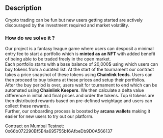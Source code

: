 ## Description

Crypto trading can be fun but new users getting started are actively discouraged by the investment required and market volatility.

### How do we solve it ?

Our project is a fantasy league game where users can desposit a minimal entry fee to start a portfolio which is **minted as an NFT** with added benefit of being able to be traded freely in the open market. <br>
Each portfolio starts with a base balance of 20,000$ using which users can buy tokens from a curated list. At the start of the tournament our contract takes a price snapshot of these tokens using **Chainlink feeds**. Users can then proceed to buy tokens at these prices and setup their portfolios. <br>
After the buy period is over, users wait for tournament to end which can be automated using **Chainlink Keepers**. We then calculate a delta value difference in initial and final prices and order the tokens. Top 6 tokens are then distributed rewards based on pre-defined weightage and users can collect these rewards.<br>
Further, our onboarding process is boosted by **arcana wallets** making it easier for new users to try out our platform.

Contract on Mumbai Testnet: 0x66b072290Bf5E4a695755b16AfbeDb9D0A566137
